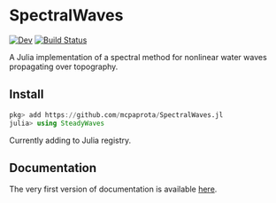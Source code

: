 # SpectralWaves

[![Dev](https://img.shields.io/badge/docs-dev-blue.svg)](https://mcpaprota.github.io/SpectralWaves.jl/dev/)
[![Build Status](https://github.com/mcpaprota/SpectralWaves.jl/actions/workflows/CI.yml/badge.svg?branch=main)](https://github.com/mcpaprota/SpectralWaves.jl/actions/workflows/CI.yml?query=branch%3Amain)

A Julia implementation of a spectral method for nonlinear water waves propagating over topography.

## Install

```julia
pkg> add https://github.com/mcpaprota/SpectralWaves.jl
julia> using SteadyWaves
```

Currently adding to Julia registry.

## Documentation

The very first version of documentation is available [here](https://mcpaprota.github.io/SpectralWaves.jl/dev/).
